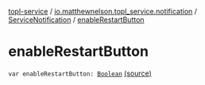 [topl-service](../../index.md) / [io.matthewnelson.topl_service.notification](../index.md) / [ServiceNotification](index.md) / [enableRestartButton](./enable-restart-button.md)

# enableRestartButton

`var enableRestartButton: `[`Boolean`](https://kotlinlang.org/api/latest/jvm/stdlib/kotlin/-boolean/index.html) [(source)](https://github.com/05nelsonm/TorOnionProxyLibrary-Android/blob/master/topl-service/src/main/java/io/matthewnelson/topl_service/notification/ServiceNotification.kt#L119)